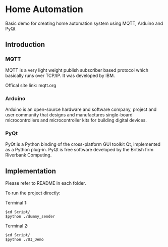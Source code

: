 # Home Automation
Basic demo for creating home automation system using MQTT, Arduino and PyQt

## Introduction

### MQTT
MQTT is a very light weight publish subscriber based protocol which basically runs over TCP/IP. It was developed by IBM.

Offical site link: mqtt.org


### Arduino
Arduino is an open-source hardware and software company, project and user community that designs and manufactures single-board microcontrollers and microcontroller kits for building digital devices.


### PyQt
PyQt is a Python binding of the cross-platform GUI toolkit Qt, implemented as a Python plug-in. PyQt is free software developed by the British firm Riverbank Computing.


## Implementation

Please refer to README in each folder.

To run the project directly:

Terminal 1:
```
$cd Script/
$python ./dummy_sender
```

Terminal 2:
```
$cd Script/
$python ./UI_Demo
```
